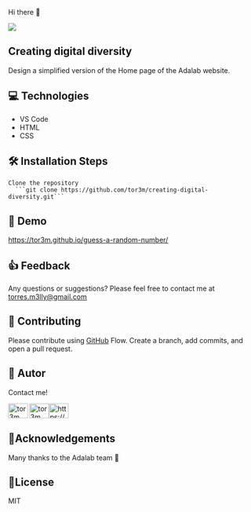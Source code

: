 Hi there 👋

<img align="center" src="https://user-images.githubusercontent.com/81690198/138969708-a23c6bdf-b33e-425e-a354-93368d607d3c.png"/>


## Creating digital diversity

Design a simplified version of the Home page of the Adalab website.

## 💻 Technologies
- VS Code
- HTML
- CSS

## 🛠️ Installation Steps 

	Clone the repository
      ```git clone https://github.com/tor3m/creating-digital-diversity.git```

## 🚀 Demo 

https://tor3m.github.io/guess-a-random-number/

## 👍 Feedback
Any questions or suggestions? Please feel free to contact me at torres.m3lly@gmail.com 

## 🍰 Contributing
Please contribute using [GitHub](https://docs.github.com/en/get-started/quickstart/github-flow) Flow. Create a branch, add commits, and open a pull request.


## 🦸 Autor 
Contact me!

<p><a href="https://github.com/tor3m" target="blank"><img align="left" src=https://user-images.githubusercontent.com/81690198/142497840-2dc56a9d-1648-42bc-a091-9a8a66bce02f.jpeg alt="tor3m" height="30" width="40" /></a><a href="https://twitter.com/maribeltm" target="blank"><img align="center" src="https://raw.githubusercontent.com/rahuldkjain/github-profile-readme-generator/master/src/images/icons/Social/twitter.svg" alt="tor3m" height="30" width="40" /></a><a href="https://www.linkedin.com/in/tor3m/ target="blank"><img align="center" src="https://raw.githubusercontent.com/rahuldkjain/github-profile-readme-generator/master/src/images/icons/Social/linked-in-alt.svg" alt="https://www.linkedin.com/in/tor3m/" height="30" width="40" /></a></p>


## 🤝Acknowledgements 

Many thanks to the Adalab team 💞

## 📝License 

MIT



